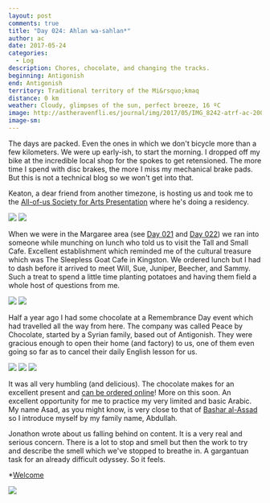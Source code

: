 ```yaml
---
layout: post
comments: true
title: "Day 024: Ahlan wa-sahlan*"
author: ac
date: 2017-05-24
categories:
  - Log
description: Chores, chocolate, and changing the tracks.
beginning: Antigonish
end: Antigonish
territory: Traditional territory of the Mi&rsquo;kmaq 
distance: 0 km
weather: Cloudy, glimpses of the sun, perfect breeze, 16 ºC
image: http://astheravenfli.es/journal/img/2017/05/IMG_8242-atrf-ac-2000-web.jpg
image-sm:
---
```


The days are packed. Even the ones in which we don't bicycle more than a few kilometers. We were up early-ish, to start the morning. I dropped off my bike at the incredible local shop for the spokes to get retensioned. The more time I spend with disc brakes, the more I miss my mechanical brake pads. But this is not a technical blog so we won't get into that. 

Keaton, a dear friend from another timezone, is hosting us and took me to the [All-of-us Society for Arts Presentation](http://www.asapartcentre.com/all-of-us-society-for-art-presentation.html) where he's doing a residency. 

<img src="http://astheravenfli.es/journal/img/2017/05/IMG_8205-atrf-ac-2000-web.jpg">

<img src="http://astheravenfli.es/journal/img/2017/05/IMG_8211-atrf-ac-2000-web.jpg">

When we were in the Margaree area (see [Day 021](http://astheravenfli.es/journal/2017/05/21/day-021/) and [Day 022](http://astheravenfli.es/journal/2017/05/22/day-022/)) we ran into someone while munching on lunch who told us to visit the Tall and Small Cafe. Excellent establishment which reminded me of the cultural treasure which was The Sleepless Goat Cafe in Kingston. We ordered lunch but I had to dash before it arrived to meet Will, Sue, Juniper, Beecher, and Sammy. Such a treat to spend a little time planting potatoes and having them field a whole host of questions from me. 

<img src="http://astheravenfli.es/journal/img/2017/05/IMG_8215-atrf-ac-2000-web.jpg">

<img src="http://astheravenfli.es/journal/img/2017/05/IMG_8218-atrf-ac-2000-web.jpg">

Half a year ago I had some chocolate at a Remembrance Day event which had travelled all the way from here. The company was called Peace by Chocolate, started by a Syrian family, based out of Antigonish. They were gracious enough to open their home (and factory) to us, one of them even going so far as to cancel their daily English lesson for us.

<img src="http://astheravenfli.es/journal/img/2017/05/IMG_8231-atrf-ac-2000-web.jpg">

<img src="http://astheravenfli.es/journal/img/2017/05/IMG_8240-atrf-ac-2000-web.jpg">

<img src="http://astheravenfli.es/journal/img/2017/05/IMG_2411-atrf-jcr-2000-web.jpg">

It was all very humbling (and delicious). The chocolate makes for an excellent present and [can be ordered online](https://www.peacebychocolate.ca/)! More on this soon. An excellent opportunity for me to practice my very limited and basic Arabic. My name Asad, as you might know, is very close to that of [Bashar al-Assad](https://en.wikipedia.org/wiki/Bashar_al-Assad) so I introduce myself by my family name, Abdullah. 

Jonathon wrote about us falling behind on content. It is a very real and serious concern. There is a lot to stop and smell but then the work to try and describe the smell which we've stopped to breathe in. A gargantuan task for an already difficult odyssey. So it feels.

*[Welcome](https://en.wiktionary.org/wiki/أهلا_وسهلا)

<img src="http://astheravenfli.es/journal/img/2017/05/IMG_8260-atrf-ac-2000-web.jpg">